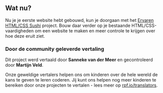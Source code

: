 ## Wat nu?

Nu je je eerste website hebt gebouwd, kun je doorgaan met het [Ervaren HTML/CSS Sushi](https://projects.raspberrypi.org/nl-NL/projects/cd-intermediate-html-css-sushi/) project. Bouw daar verder op je bestaande HTML/CSS-vaardigheden om een ​​website te maken en meer controle te krijgen over hoe deze eruit ziet.


### Door de community geleverde vertaling 

Dit project werd vertaald door **Sanneke van der Meer** en gecontroleerd door **Martijn Veld**.

Onze geweldige vertalers helpen ons om kinderen over de hele wereld de kans te geven te leren coderen. Jij kunt ons helpen nog meer kinderen te bereiken door onze projecten te vertalen - lees meer op [rpf.io/translators](https://rpf.io/translators).
